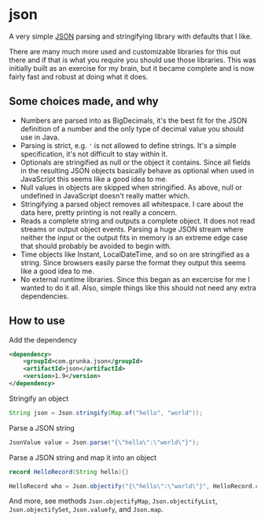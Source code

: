 # json
A very simple [JSON](https://www.json.org/) parsing and stringifying library with defaults that I like.

There are many much more used and customizable libraries for this out there and if that is what you require you should use those libraries. This was initially built as an exercise for my brain, but it became complete and is now fairly fast and robust at doing what it does.

## Some choices made, and why
- Numbers are parsed into as BigDecimals, it's the best fit for the JSON definition of a number and the only type of decimal value you should use in Java.
- Parsing is strict, e.g. `'` is not allowed to define strings. It's a simple specification, it's not difficult to stay within it.
- Optionals are stringified as null or the object it contains. Since all fields in the resulting JSON objects basically behave as optional when used in JavaScript this seems like a good idea to me.
- Null values in objects are skipped when stringified. As above, null or undefined in JavaScript doesn't really matter which.
- Stringifying a parsed object removes all whitespace. I care about the data here, pretty printing is not really a concern.
- Reads a complete string and outputs a complete object. It does not read streams or output object events. Parsing a huge JSON stream where neither the input or the output fits in memory is an extreme edge case that should probably be avoided to begin with.
- Time objects like Instant, LocalDateTime, and so on are stringified as a string. Since browsers easily parse the format they output this seems like a good idea to me.
- No external runtime libraries. Since this began as an excercise for me I wanted to do it all. Also, simple things like this should not need any extra dependencies.

## How to use

Add the dependency

```xml
<dependency>
    <groupId>com.grunka.json</groupId>
    <artifactId>json</artifactId>
    <version>1.9</version>
</dependency>
```

Stringify an object
```java
String json = Json.stringify(Map.of("hello", "world")); 
```

Parse a JSON string
```java
JsonValue value = Json.parse("{\"hello\":\"world\"}");
```

Parse a JSON string and map it into an object
```java
record HelloRecord(String hello){}

HelloRecord who = Json.objectify("{\"hello\":\"world\"}", HelloRecord.class);
```

And more, see methods `Json.objectifyMap`, `Json.objectifyList`, `Json.objectifySet`, `Json.valuefy`, and `Json.map`.
